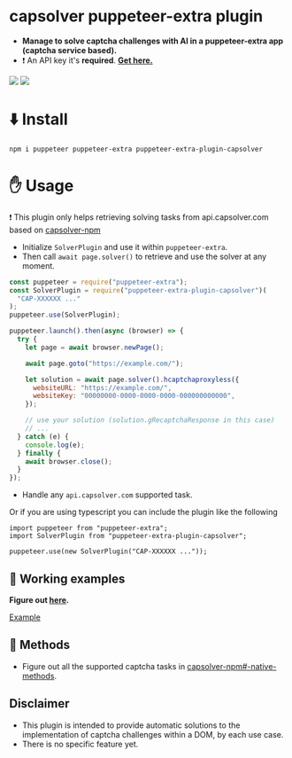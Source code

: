 # capsolver puppeteer-extra plugin

- **Manage to solve captcha challenges with AI in a puppeteer-extra app (captcha service based).**
- ❗ An API key it's **required**. [**Get here.**](https://dashboard.capsolver.com/passport/register?inviteCode=CHhA_5os)

[![](https://img.shields.io/badge/2.0.1-puppeteer--extra--plugin--capsolver-darkgreen?logo=npm&logoColor=white)](https://www.npmjs.com/package/puppeteer-extra-plugin-capsolver)
[![](https://img.shields.io/badge/documentation-docs.capsolver.com-darkgreen)](https://docs.capsolver.com/guide/getting-started.html)

# ⬇️ Install

`npm i puppeteer puppeteer-extra puppeteer-extra-plugin-capsolver`

# ✋ Usage

❗ This plugin only helps retrieving solving tasks from api.capsolver.com based on [capsolver-npm](https://github.com/0qwertyy/capsolver-npm)

- Initialize `SolverPlugin` and use it within `puppeteer-extra`.
- Then call `await page.solver()` to retrieve and use the solver at any moment.

```javascript
const puppeteer = require("puppeteer-extra");
const SolverPlugin = require("puppeteer-extra-plugin-capsolver")(
  "CAP-XXXXXX ..."
);
puppeteer.use(SolverPlugin);

puppeteer.launch().then(async (browser) => {
  try {
    let page = await browser.newPage();

    await page.goto("https://example.com/");

    let solution = await page.solver().hcaptchaproxyless({
      websiteURL: "https://example.com/",
      websiteKey: "00000000-0000-0000-0000-000000000000",
    });

    // use your solution (solution.gRecaptchaResponse in this case)
    // ...
  } catch (e) {
    console.log(e);
  } finally {
    await browser.close();
  }
});
```

- Handle any `api.capsolver.com` supported task.

Or if you are using typescript you can include the plugin like the following

```
import puppeteer from "puppeteer-extra";
import SolverPlugin from "puppeteer-extra-plugin-capsolver";

puppeteer.use(new SolverPlugin("CAP-XXXXXX ..."));
```

## 📁 Working examples

**Figure out [here](https://github.com/0qwertyy/puppeteer-extra-plugin-capsolver/tree/master/examples).**

[Example](https://i.imgur.com/MyOst1Z.mp4)

## 🔨 Methods

- Figure out all the supported captcha tasks in [capsolver-npm#-native-methods](https://github.com/0qwertyy/capsolver-npm?tab=readme-ov-file#-native-methods).

## Disclaimer

- This plugin is intended to provide automatic solutions to the implementation of captcha challenges within a DOM, by each use case.
- There is no specific feature yet.
